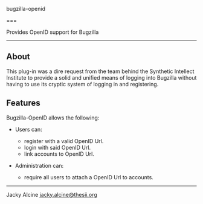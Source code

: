 bugzilla-openid

===

Provides OpenID support for Bugzilla

***

## About

This plug-in was a dire request from the team behind the Synthetic Intellect
Institute to provide a solid and unified means of logging into Bugzilla without
having to use its cryptic system of logging in and registering.

## Features

Bugzilla-OpenID allows the following:

 - Users can:
   - register with a valid OpenID Url.
   - login with said OpenID Url.
   - link accounts to OpenID Url.

 - Administration can:
   - require all users to attach a OpenID Url to accounts.

***

Jacky Alcine <jacky.alcine@thesii.org>